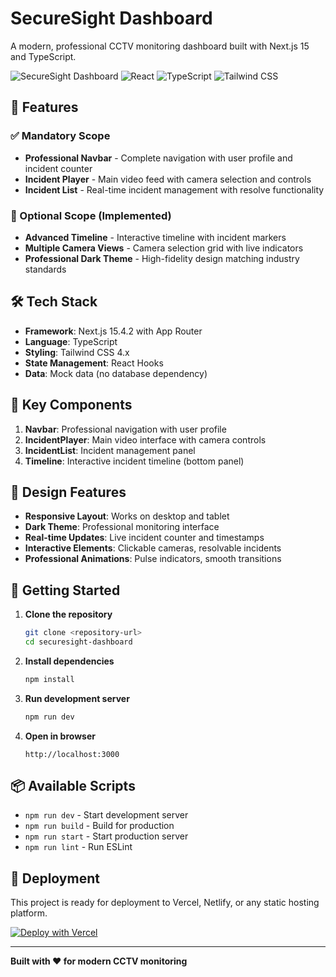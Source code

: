 # SecureSight Dashboard

A modern, professional CCTV monitoring dashboard built with Next.js 15 and TypeScript.

![SecureSight Dashboard](https://img.shields.io/badge/Next.js-15.4.2-black?style=for-the-badge&logo=next.js)
![React](https://img.shields.io/badge/React-19.1.0-blue?style=for-the-badge&logo=react)
![TypeScript](https://img.shields.io/badge/TypeScript-5.x-blue?style=for-the-badge&logo=typescript)
![Tailwind CSS](https://img.shields.io/badge/Tailwind-4.x-teal?style=for-the-badge&logo=tailwindcss)

## 🚀 Features

### ✅ Mandatory Scope
- **Professional Navbar** - Complete navigation with user profile and incident counter
- **Incident Player** - Main video feed with camera selection and controls
- **Incident List** - Real-time incident management with resolve functionality

### 🌟 Optional Scope (Implemented)
- **Advanced Timeline** - Interactive timeline with incident markers
- **Multiple Camera Views** - Camera selection grid with live indicators
- **Professional Dark Theme** - High-fidelity design matching industry standards

## 🛠️ Tech Stack

- **Framework**: Next.js 15.4.2 with App Router
- **Language**: TypeScript
- **Styling**: Tailwind CSS 4.x
- **State Management**: React Hooks
- **Data**: Mock data (no database dependency)

## 📱 Key Components

1. **Navbar**: Professional navigation with user profile
2. **IncidentPlayer**: Main video interface with camera controls
3. **IncidentList**: Incident management panel
4. **Timeline**: Interactive incident timeline (bottom panel)

## 🎨 Design Features

- **Responsive Layout**: Works on desktop and tablet
- **Dark Theme**: Professional monitoring interface
- **Real-time Updates**: Live incident counter and timestamps
- **Interactive Elements**: Clickable cameras, resolvable incidents
- **Professional Animations**: Pulse indicators, smooth transitions

## 🚀 Getting Started

1. **Clone the repository**
   ```bash
   git clone <repository-url>
   cd securesight-dashboard
   ```

2. **Install dependencies**
   ```bash
   npm install
   ```

3. **Run development server**
   ```bash
   npm run dev
   ```

4. **Open in browser**
   ```
   http://localhost:3000
   ```

## 📦 Available Scripts

- `npm run dev` - Start development server
- `npm run build` - Build for production
- `npm run start` - Start production server
- `npm run lint` - Run ESLint

## 🚀 Deployment

This project is ready for deployment to Vercel, Netlify, or any static hosting platform.

[![Deploy with Vercel](https://vercel.com/button)](https://vercel.com/new/clone?repository-url=https%3A%2F%2Fgithub.com%2Fyour-username%2Fsecuresight-dashboard)

---

**Built with ❤️ for modern CCTV monitoring**
